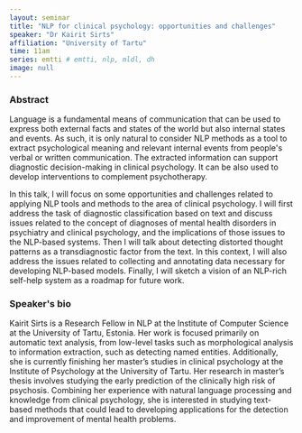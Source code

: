 ```yaml
---
layout: seminar
title: "NLP for clinical psychology: opportunities and challenges"
speaker: "Dr Kairit Sirts"
affiliation: "University of Tartu"
time: 11am
series: emtti # emtti, nlp, mldl, dh 
image: null 
---
```


### Abstract

Language is a fundamental means of communication that can be used to express both external facts and states of the world but also internal states and events. As such, it is only natural to consider NLP methods as a tool to extract psychological meaning and relevant internal events from people's verbal or written communication. The extracted information can support diagnostic decision-making in clinical psychology. It can be also used to develop interventions to complement psychotherapy.

In this talk, I will focus on some opportunities and challenges related to applying NLP tools and methods to the area of clinical psychology. I will first address the task of diagnostic classification based on text and discuss issues related to the concept of diagnoses of mental health disorders in psychiatry and clinical psychology, and the implications of those issues to the NLP-based systems. Then I will talk about detecting distorted thought patterns as a transdiagnostic factor from the text. In this context, I will also address the issues related to collecting and annotating data necessary for developing NLP-based models. Finally, I will sketch a vision of an NLP-rich self-help system as a roadmap for future work.

### Speaker's bio

Kairit Sirts is a Research Fellow in NLP at the Institute of Computer Science at the University of Tartu, Estonia. Her work is focused primarily on automatic text analysis, from low-level tasks such as morphological analysis to information extraction, such as detecting named entities. Additionally, she is currently finishing her master’s studies in clinical psychology at the Institute of Psychology at the University of Tartu. Her research in master’s thesis involves studying the early prediction of the clinically high risk of psychosis. Combining her experience with natural language processing and knowledge from clinical psychology, she is interested in studying text-based methods that could lead to developing applications for the detection and improvement of mental health problems.

